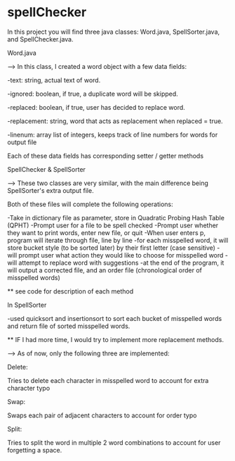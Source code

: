 # spellChecker


In this project you will find three java classes: Word.java, SpellSorter.java, and SpellChecker.java.




Word.java


--> In this class, I created a word object with a few data fields:

-text: string, actual text of word.

-ignored: boolean, if true, a duplicate word will be skipped. 

-replaced: boolean, if true, user has decided to replace word.

-replacement: string, word that acts as replacement when replaced = true.

-linenum: array list of integers, keeps track of line numbers for words for output file

Each of these data fields has corresponding setter / getter methods





SpellChecker & SpellSorter


--> These two classes are very similar, with the main difference being SpellSorter's extra output file.

Both of these files will complete the following operations:

-Take in dictionary file as parameter, store in Quadratic Probing Hash Table (QPHT)
-Prompt user for a file to be spell checked
-Prompt user whether they want to print words, enter new file, or quit 
-When user enters p, program will iterate through file, line by line
-for each misspelled word, it will store bucket style (to be sorted later) by their first letter (case sensitive)
-will prompt user what action they would like to choose for misspelled word
-will attempt to replace word with suggestions
-at the end of the program, it will output a corrected file, and an order file (chronological order of misspelled words)

** see code for description of each method

In SpellSorter

-used quicksort and insertionsort to sort each bucket of misspelled words and return file of sorted misspelled words.



** IF I had more time, I would try to implement more replacement methods. 

--> As of now, only the following three are implemented:


Delete:

Tries to delete each character in misspelled word to account for extra character typo


Swap:

Swaps each pair of adjacent characters to account for order typo



Split:

Tries to split the word in multiple 2 word combinations to account for user forgetting a space.

